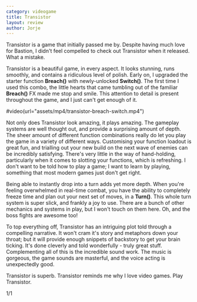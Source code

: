 ```yaml
---
category: videogame
title: Transistor
layout: review
author: Jorje
---
```

Transistor is a game that initially passed me by. Despite having much love for Bastion, I didn't feel compelled to check out Transistor when it released. What a mistake.

Transistor is a beautiful game, in every aspect. It looks stunning, runs smoothly, and contains a ridiculous level of polish. Early on, I upgraded the starter function **Breach()** with newly-unlocked **Switch()**. The first time I used this combo, the little hearts that came tumbling out of the familiar **Breach()** FX made me stop and smile. This attention to detail is present throughout the game, and I just can't get enough of it.

#video(url="assets/mp4/transistor-breach-switch.mp4")

Not only does Transistor look amazing, it plays amazing. The gameplay systems are well thought out, and provide a surprising amount of depth. The sheer amount of different function combinations really do let you play the game in a variety of different ways. Customising your function loadout is great fun, and trialling out your new build on the next wave of enemies can be incredibly satisfying. There's very little in the way of hand-holding, particularly when it comes to slotting your functions, which is refreshing. I don't want to be told how to play a game; I want to learn by playing, something that most modern games just don't get right.

Being able to instantly drop into a turn adds yet more depth. When you're feeling overwhelmed in real-time combat, you have the ability to completely freeze time and plan out your next set of moves, in a **Turn()**. This whole turn system is super slick, and frankly a joy to use. There are a bunch of other mechanics and systems in play, but I won't touch on them here. Oh, and the boss fights are awesome too!

To top everything off, Transistor has an intriguing plot told through a compelling narrative. It won't cram it's story and metaphors down your throat; but it will provide enough snippets of backstory to get your brain ticking. It's done cleverly and told wonderfully - truly great stuff. Complementing all of this is the incredible sound work. The music is gorgeous, the game sounds are masterful, and the voice acting is unexpectedly good.

Transistor is superb. Transistor reminds me why I love video games. Play Transistor.

1/1